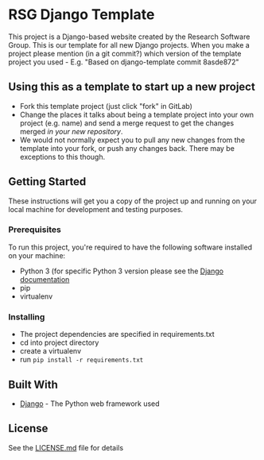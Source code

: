 # RSG Django Template

This project is a Django-based website created by the Research Software Group. This is our template for all new Django projects.
When you make a project please mention (in a git commit?) which version of the template project you used - E.g. "Based on django-template commit 8asde872"

## Using this as a template to start up a new project

* Fork this template project (just click "fork" in GitLab)
* Change the places it talks about being a template project into your own project (e.g. name) and send a merge request to get the changes merged *in your new repository*.
* We would not normally expect you to pull any new changes from the template into your fork, or push any changes back. There may be exceptions to this though.

## Getting Started

These instructions will get you a copy of the project up and running on your local machine for development and testing purposes.

### Prerequisites

To run this project, you're required to have the following software installed on your machine:

* Python 3 (for specific Python 3 version please see the [Django documentation](https://www.djangoproject.com/)
* pip
* virtualenv

### Installing

* The project dependencies are specified in requirements.txt
* cd into project directory 
* create a virtualenv
* run `pip install -r requirements.txt`

## Built With

* [Django](https://www.djangoproject.com/) - The Python web framework used

## License

See the [LICENSE.md](LICENSE.md) file for details
